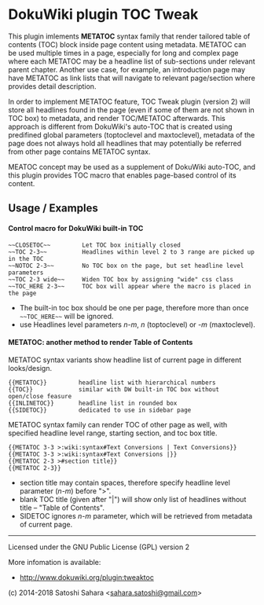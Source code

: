 DokuWiki plugin TOC Tweak
====================================

This plugin imlements **METATOC** syntax family that render tailored table of contents (TOC) block inside page content using metadata.  METATOC can be used multiple times in a page, especially for long and complex page where each METATOC may be a headline list of sub-sections under relevant parent chapter. Another use case, for example, an introduction page may have METATOC as link lists that will navigate to relevant page/section where provides detail description.

In order to implement METATOC feature, TOC Tweak plugin (version 2) will store all headlines found in the page (even if some of them are not shown in TOC box) to metadata, and render TOC/METATOC afterwards. This approach is different from DokuWiki's auto-TOC that is created using predifined global parameters (toptoclevel and maxtoclevel), metadata of the page does not always hold all headlines that may potentially be referred from other page contains METATOC syntax.

MEATOC concept may be used as a supplement of DokuWiki auto-TOC, and this plugin provides TOC macro that enables page-based control of its content.

Usage / Examples
------
#### Control macro for DokuWiki built-in TOC

    ~~CLOSETOC~~         Let TOC box initially closed
    ~~TOC 2-3~~          Headlines within level 2 to 3 range are picked up in the TOC
    ~~NOTOC 2-3~~        No TOC box on the page, but set headline level parameters
    ~~TOC 2-3 wide~~     Widen TOC box by assigning "wide" css class
    ~~TOC_HERE 2-3~~     TOC box will appear where the macro is placed in the page

* The built-in toc box should be one per page, therefore more than once `~~TOC_HERE~~` will be ignored.
* use Headlines level parameters *n-m*, *n* (toptoclevel) or *-m* (maxtoclevel).

#### METATOC: another method to render Table of Contents

METATOC syntax variants show headline list of current page in different looks/design.

    {{METATOC}}         headline list with hierarchical numbers
    {{TOC}}             similar with DW built-in TOC box without open/close feasure
    {{INLINETOC}}       headline list in rounded box
    {{SIDETOC}}         dedicated to use in sidebar page

METATOC syntax family can render TOC of other page as well, with specified headline level range, starting section, and toc box title.

    {{METATOC 3-3 >:wiki:syntax#Text Conversions | Text Conversions}}
    {{METATOC 3-3 >:wiki:syntax#Text Conversions |}}
    {{METATOC 2-3 >#section title}}
    {{METATOC 2-3}}

* section title may contain spaces, therefore specify headline level parameter (*n-m*) before ">".
* blank TOC title (given after "|") will show only list of headlines without title – "Table of Contents".
* SIDETOC ignores *n-m* parameter,  which will be retrieved from metadata of current page.

----
Licensed under the GNU Public License (GPL) version 2

More infomation is available:
  * http://www.dokuwiki.org/plugin:tweaktoc

(c) 2014-2018 Satoshi Sahara \<sahara.satoshi@gmail.com>
